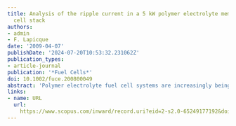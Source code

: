 ```yaml
---
title: Analysis of the ripple current in a 5 kW polymer electrolyte membrane fuel
  cell stack
authors:
- admin
- F. Lapicque
date: '2009-04-07'
publishDate: '2024-07-20T10:53:32.231062Z'
publication_types:
- article-journal
publication: '*Fuel Cells*'
doi: 10.1002/fuce.200800049
abstract: 'Polymer electrolyte fuel cell systems are increasingly being used in applications requiring an inverter to convert the direct current (DC) output of the stack to an alternating current (AC). These inverters, and other time-varying inputs to the stack such as the anode feed pressure, cause deviations from the average stack current, or ripple currents, which are undesirable for reasons of performance and durability. A dynamic fuel cell model has been developed and validated against experimental data for a 5 kW fuel cell stack, examining in detail the ripple current behaviour. It was shown that the ripple currents exceed the 2% maximum recommended value, and may lead to long-term degradation of the fuel cell stack.'
links:
- name: URL
  url: 
    https://www.scopus.com/inward/record.uri?eid=2-s2.0-65249177192&doi=10.1002%2ffuce.200800049&partnerID=40&md5=49b5339cdb4524162f23915494ec2648
---
```

